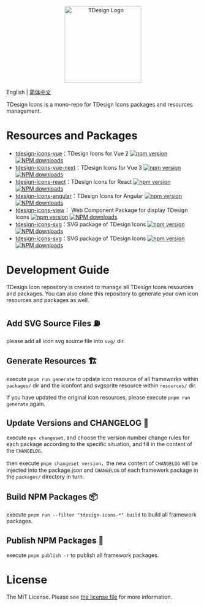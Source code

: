 <p align="center">
  <a href="https://tdesign.tencent.com/" target="_blank">
    <img alt="TDesign Logo" width="200" src="https://tdesign.gtimg.com/site/TDesign.png">
  </a>
</p>

English | [简体中文](./README-zh_CN.md)

TDesign Icons is a mono-repo for TDesign Icons packages and resources management.

# Resources and Packages

- [tdesign-icons-vue](./packages/vue)：TDesign Icons for Vue 2 [![npm version](https://img.shields.io/npm/v/tdesign-icons-vue.svg?style=flat)](https://www.npmjs.com/package/tdesign-icons-vue) [![NPM downloads](http://img.shields.io/npm/dm/tdesign-icons-vue.svg)](https://npmjs.org/package/tdesign-icons-vue)
- [tdesign-icons-vue-next](./packages/vue-next)：TDesign Icons for Vue 3 [![npm version](https://img.shields.io/npm/v/tdesign-icons-vue-next.svg?style=flat)](https://www.npmjs.com/package/tdesign-icons-vue-next) [![NPM downloads](http://img.shields.io/npm/dm/tdesign-icons-vue-next.svg)](https://npmjs.org/package/tdesign-icons-vue-next)
- [tdesign-icons-react](./packages/react)：TDesign Icons for React [![npm version](https://img.shields.io/npm/v/tdesign-icons-react.svg?style=flat)](https://www.npmjs.com/package/tdesign-icons-react) [![NPM downloads](http://img.shields.io/npm/dm/tdesign-icons-react.svg)](https://npmjs.org/package/tdesign-icons-react)
- [tdesign-icons-angular](./packages/angular)：TDesign Icons for Angular [![npm version](https://img.shields.io/npm/v/tdesign-icons-angular.svg?style=flat)](https://www.npmjs.com/package/tdesign-icons-angular) [![NPM downloads](http://img.shields.io/npm/dm/tdesign-icons-angular.svg)](https://npmjs.org/package/tdesign-icons-angular)
- [tdesign-icons-view](./packages/view)： Web Component Package for display TDesign Icons [![npm version](https://img.shields.io/npm/v/tdesign-icons-view.svg?style=flat)](https://www.npmjs.com/package/tdesign-icons-view) [![NPM downloads](http://img.shields.io/npm/dm/tdesign-icons-view.svg)](https://npmjs.org/package/tdesign-icons-view)
- [tdesign-icons-svg](./packages/svg)：SVG package of TDesign Icons [![npm version](https://img.shields.io/npm/v/tdesign-icons-svg.svg?style=flat)](https://www.npmjs.com/package/tdesign-icons-svg) [![NPM downloads](http://img.shields.io/npm/dm/tdesign-icons-svg.svg)](https://npmjs.org/package/tdesign-icons-svg)
- [tdesign-icons-svg](./packages/react-native)：SVG package of TDesign Icons [![npm version](https://img.shields.io/npm/v/tdesign-icons-react-native.svg?style=flat)](https://www.npmjs.com/package/tdesign-icons-react-native) [![NPM downloads](http://img.shields.io/npm/dm/tdesign-icons-react-native.svg)](https://npmjs.org/package/tdesign-icons-react-native)

# Development Guide

TDesign Icon repository is created to manage all TDesign Icons resources and packages. You can also clone this repository to generate your own icon resources and packages as well.

## Add SVG Source Files ⛽️

please add all icon svg source file into `svg/` dir.

## Generate Resources 🏗

execute `pnpm run generate` to update icon resource of all frameworks within `packages/` dir and the iconfont and svgsprite resource within `resources/` dir.

If you have updated the original icon resources, please execute `pnpm run generate` again.

## Update Versions and CHANGELOG 🔖

execute `npx changeset`, and choose the version number change rules for each package according to the specific situation, and fill in the content of the `CHANGELOG`.

then execute `pnpm changeset version`，the new content of `CHANGELOG` will be injected into the package.json and `CHANGELOG` of each framework package in the `packages/` directory in turn.

## Build NPM Packages 📦

execute `pnpm run --filter "tdesign-icons-*" build` to build all framework packages.

## Publish NPM Packages 🚀

execute `pnpm publish -r` to publish all framework packages.

# License

The MIT License. Please see [the license file](./LICENSE) for more information.
